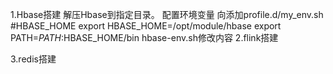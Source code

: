 1.Hbase搭建
 解压Hbase到指定目录。
 配置环境变量
向添加profile.d/my_env.sh
#HBASE_HOME
export HBASE_HOME=/opt/module/hbase
export PATH=$PATH:$HBASE_HOME/bin
hbase-env.sh修改内容
2.flink搭建

3.redis搭建

